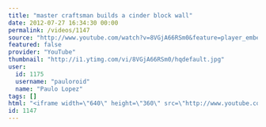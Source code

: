```yaml
---
title: "master craftsman builds a cinder block wall"
date: 2012-07-27 16:34:30 00:00
permalink: /videos/1147
source: "http://www.youtube.com/watch?v=8VGjA66RSm0&feature=player_embedded"
featured: false
provider: "YouTube"
thumbnail: "http://i1.ytimg.com/vi/8VGjA66RSm0/hqdefault.jpg"
user:
  id: 1175
  username: "pauloroid"
  name: "Paulo Lopez"
tags: []
html: "<iframe width=\"640\" height=\"360\" src=\"http://www.youtube.com/embed/8VGjA66RSm0?wmode=transparent&fs=1&feature=oembed\" frameborder=\"0\" allowfullscreen></iframe>"
id: 1147
---
```


